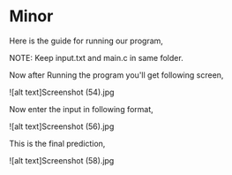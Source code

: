 # Minor

Here is the guide for running our program,

NOTE:
Keep input.txt and main.c in same folder.

Now after Running the program you'll get following screen,

![alt text]Screenshot (54).jpg

Now enter the input in following format,

![alt text]Screenshot (56).jpg

This is the final prediction,

![alt text]Screenshot (58).jpg

